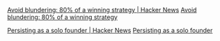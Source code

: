 
[Avoid blundering: 80% of a winning strategy | Hacker News](https://news.ycombinator.com/item?id=39902854)
[Avoid blundering: 80% of a winning strategy](https://longform.asmartbear.com/avoid-blundering/)

[Persisting as a solo founder | Hacker News](https://news.ycombinator.com/item?id=24251403)
[Persisting as a solo founder](https://vishnu.tech/posts/persistence/)
